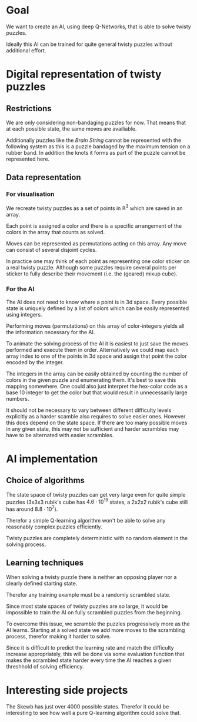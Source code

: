 # Goal
We want to create an AI, using deep Q-Networks, that is able to solve twisty puzzles.

Ideally this AI can be trained for quite general twisty puzzles without additional effort.


# Digital representation of twisty puzzles
## Restrictions
We are only considering non-bandaging puzzles for now. That means that at each possible state, the same moves are availiable.

Additionally puzzles like the _Brain String_ cannot be represented with the following system as this is a puzzle bandaged by the maximum tension on a rubber band. In addition the knots it forms as part of the puzzle cannot be represented here.

## Data representation
### For visualisation
We recreate twisty puzzles as a set of points in $\mathbb{R}^3$ which are saved in an array.

Each point is assigned a color and there is a specific arrangement of the colors in the array that counts as solved.

Moves can be represented as permutations acting on this array. Any move can consist of several disjoint cycles.

In practice one may think of each point as representing one color sticker on a real twisty puzzle. Although some puzzles require several points per sticker to fully describe their movement (i.e. the (geared) mixup cube).

### For the AI
The AI does not need to know where a point is in 3d space. Every possible state is uniquely defined by a list of colors which can be easily represented using integers.

Performing moves (permutations) on this array of color-integers yields all the information necessary for the AI.

To animate the solving process of the AI it is easiest to just save the moves performed and execute them in order. Alternatively we could map each array index to one of the points in 3d space and assign that point the color encoded by the integer.

The integers in the array can be easily obtained by counting the number of colors in the given puzzle and enumerating them. It's best to save this mapping somewhere.
One could also just interpret the hex-color code as a base 10 integer to get the color but that would result in unnecessarily large numbers.

It should not be necessary to vary between different difficulty levels explicitly as a harder scamble also requires to solve easier ones.
However this does depend on the state space. If there are too many possible moves in any given state, this may not be sufficient and harder scrambles may have to be alternated with easier scrambles.

# AI implementation

## Choice of algorithms
The state space of twisty puzzles can get very large even for quite simple puzzles (3x3x3 rubik's cube has $4.6\cdot 10^{19}$ states, a 2x2x2 rubik's cube still has around $8.8 \cdot 10^7$).

Therefor a simple Q-learning algorithm won't be able to solve any reasonably complex puzzles efficiently.

Twisty puzzles are completely deterministic with no random element in the solving process.

## Learning techniques
When solving a twisty puzzle there is neither an opposing player nor a clearly defined starting state.

Therefor any training example must be a randomly scrambled state.

Since most state spaces of twisty puzzles are so large, it would be impossible to train the AI on fully scrambled puzzles from the beginning.

To overcome this issue, we scramble the puzzles progressively more as the AI learns. Starting at a solved state we add more moves to the scrambling process, therefor making it harder to solve.

Since it is difficult to predict the learning rate and match the difficulty increase appropriately, this will be done via some evaluation function that makes the scrambled state harder every time the AI reaches a given threshhold of solving efficiency.

# Interesting side projects
The Skewb has just over 4000 possible states. Therefor it could be interesting to see how well a pure Q-learning algorithm could solve that.